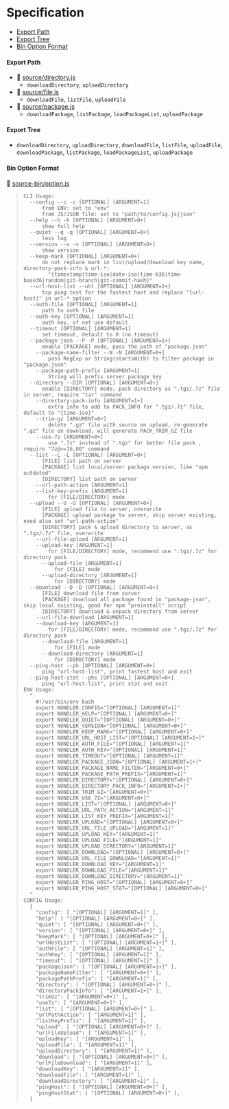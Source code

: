 # Specification

* [Export Path](#export-path)
* [Export Tree](#export-tree)
* [Bin Option Format](#bin-option-format)

#### Export Path
+ 📄 [source/directory.js](source/directory.js)
  - `downloadDirectory`, `uploadDirectory`
+ 📄 [source/file.js](source/file.js)
  - `downloadFile`, `listFile`, `uploadFile`
+ 📄 [source/package.js](source/package.js)
  - `downloadPackage`, `listPackage`, `loadPackageList`, `uploadPackage`

#### Export Tree
- `downloadDirectory`, `uploadDirectory`, `downloadFile`, `listFile`, `uploadFile`, `downloadPackage`, `listPackage`, `loadPackageList`, `uploadPackage`

#### Bin Option Format
📄 [source-bin/option.js](source-bin/option.js)
> ```
> CLI Usage:
>   --config --c -c [OPTIONAL] [ARGUMENT=1]
>       from ENV: set to "env"
>       from JS/JSON file: set to "path/to/config.js|json"
>   --help --h -h [OPTIONAL] [ARGUMENT=0+]
>       show full help
>   --quiet --q -q [OPTIONAL] [ARGUMENT=0+]
>       less log
>   --version --v -v [OPTIONAL] [ARGUMENT=0+]
>       show version
>   --keep-mark [OPTIONAL] [ARGUMENT=0+]
>       do not replace mark in list/upload/download key name, directory-pack-info & url-*:
>         "{timestamp|time-iso|date-iso|time-b36|time-base36|random|git-branch|git-commit-hash}"
>   --url-host-list --uhl [OPTIONAL] [ARGUMENT=1+]
>       tcp ping test for the fastest host and replace "{url-host}" in url-* option
>   --auth-file [OPTIONAL] [ARGUMENT=1]
>       path to auth file
>   --auth-key [OPTIONAL] [ARGUMENT=1]
>       auth key, of not use default
>   --timeout [OPTIONAL] [ARGUMENT=1]
>       set timeout, default to 0 (no timeout)
>   --package-json --P -P [OPTIONAL] [ARGUMENT=1+]
>       enable [PACKAGE] mode, pass the path of "package.json"
>     --package-name-filter --N -N [ARGUMENT=0+]
>         pass RegExp or String(startsWith) to filter package in "package.json"
>     --package-path-prefix [ARGUMENT=1]
>         String will prefix server package key
>   --directory --DIR [OPTIONAL] [ARGUMENT=0+]
>       enable [DIRECTORY] mode, pack directory as ".tgz/.7z" file in server, require "tar" command
>     --directory-pack-info [ARGUMENT=1+]
>         extra info to add to PACK_INFO for ".tgz/.7z" file, default to "{time-iso}"
>     --trim-gz [ARGUMENT=0+]
>         delete ".gz" file with source on upload, re-generate ".gz" file on download, will generate PACK_TRIM_GZ file
>     --use-7z [ARGUMENT=0+]
>         use ".7z" instead of ".tgz" for better file pack , require "7z@>=16.00" command
>   --list --L -L [OPTIONAL] [ARGUMENT=0+]
>       [FILE] list path on server
>       [PACKAGE] list local/server package version, like "npm outdated"
>       [DIRECTORY] list path on server
>     --url-path-action [ARGUMENT=1]
>     --list-key-prefix [ARGUMENT=1]
>         for [FILE/DIRECTORY] mode
>   --upload --U -U [OPTIONAL] [ARGUMENT=0+]
>       [FILE] upload file to server, overwrite
>       [PACKAGE] upload package to server, skip server existing, need also set "url-path-action"
>       [DIRECTORY] pack & upload directory to server, as ".tgz/.7z" file, overwrite
>     --url-file-upload [ARGUMENT=1]
>     --upload-key [ARGUMENT=1]
>         for [FILE/DIRECTORY] mode, recommend use ".tgz/.7z" for directory pack
>       --upload-file [ARGUMENT=1]
>           for [FILE] mode
>       --upload-directory [ARGUMENT=1]
>           for [DIRECTORY] mode
>   --download --D -D [OPTIONAL] [ARGUMENT=0+]
>       [FILE] download file from server
>       [PACKAGE] download all package found in "package-json", skip local existing, good for npm "preinstall" script
>       [DIRECTORY] download & unpack directory from server
>     --url-file-download [ARGUMENT=1]
>     --download-key [ARGUMENT=1]
>         for [FILE/DIRECTORY] mode, recommend use ".tgz/.7z" for directory pack
>       --download-file [ARGUMENT=1]
>           for [FILE] mode
>       --download-directory [ARGUMENT=1]
>           for [DIRECTORY] mode
>   --ping-host --ph [OPTIONAL] [ARGUMENT=0+]
>       ping "url-host-list", print fastest host and exit
>   --ping-host-stat --phs [OPTIONAL] [ARGUMENT=0+]
>       ping "url-host-list", print stat and exit
> ENV Usage:
>   "
>     #!/usr/bin/env bash
>     export NUNDLER_CONFIG="[OPTIONAL] [ARGUMENT=1]"
>     export NUNDLER_HELP="[OPTIONAL] [ARGUMENT=0+]"
>     export NUNDLER_QUIET="[OPTIONAL] [ARGUMENT=0+]"
>     export NUNDLER_VERSION="[OPTIONAL] [ARGUMENT=0+]"
>     export NUNDLER_KEEP_MARK="[OPTIONAL] [ARGUMENT=0+]"
>     export NUNDLER_URL_HOST_LIST="[OPTIONAL] [ARGUMENT=1+]"
>     export NUNDLER_AUTH_FILE="[OPTIONAL] [ARGUMENT=1]"
>     export NUNDLER_AUTH_KEY="[OPTIONAL] [ARGUMENT=1]"
>     export NUNDLER_TIMEOUT="[OPTIONAL] [ARGUMENT=1]"
>     export NUNDLER_PACKAGE_JSON="[OPTIONAL] [ARGUMENT=1+]"
>     export NUNDLER_PACKAGE_NAME_FILTER="[ARGUMENT=0+]"
>     export NUNDLER_PACKAGE_PATH_PREFIX="[ARGUMENT=1]"
>     export NUNDLER_DIRECTORY="[OPTIONAL] [ARGUMENT=0+]"
>     export NUNDLER_DIRECTORY_PACK_INFO="[ARGUMENT=1+]"
>     export NUNDLER_TRIM_GZ="[ARGUMENT=0+]"
>     export NUNDLER_USE_7Z="[ARGUMENT=0+]"
>     export NUNDLER_LIST="[OPTIONAL] [ARGUMENT=0+]"
>     export NUNDLER_URL_PATH_ACTION="[ARGUMENT=1]"
>     export NUNDLER_LIST_KEY_PREFIX="[ARGUMENT=1]"
>     export NUNDLER_UPLOAD="[OPTIONAL] [ARGUMENT=0+]"
>     export NUNDLER_URL_FILE_UPLOAD="[ARGUMENT=1]"
>     export NUNDLER_UPLOAD_KEY="[ARGUMENT=1]"
>     export NUNDLER_UPLOAD_FILE="[ARGUMENT=1]"
>     export NUNDLER_UPLOAD_DIRECTORY="[ARGUMENT=1]"
>     export NUNDLER_DOWNLOAD="[OPTIONAL] [ARGUMENT=0+]"
>     export NUNDLER_URL_FILE_DOWNLOAD="[ARGUMENT=1]"
>     export NUNDLER_DOWNLOAD_KEY="[ARGUMENT=1]"
>     export NUNDLER_DOWNLOAD_FILE="[ARGUMENT=1]"
>     export NUNDLER_DOWNLOAD_DIRECTORY="[ARGUMENT=1]"
>     export NUNDLER_PING_HOST="[OPTIONAL] [ARGUMENT=0+]"
>     export NUNDLER_PING_HOST_STAT="[OPTIONAL] [ARGUMENT=0+]"
>   "
> CONFIG Usage:
>   {
>     "config": [ "[OPTIONAL] [ARGUMENT=1]" ],
>     "help": [ "[OPTIONAL] [ARGUMENT=0+]" ],
>     "quiet": [ "[OPTIONAL] [ARGUMENT=0+]" ],
>     "version": [ "[OPTIONAL] [ARGUMENT=0+]" ],
>     "keepMark": [ "[OPTIONAL] [ARGUMENT=0+]" ],
>     "urlHostList": [ "[OPTIONAL] [ARGUMENT=1+]" ],
>     "authFile": [ "[OPTIONAL] [ARGUMENT=1]" ],
>     "authKey": [ "[OPTIONAL] [ARGUMENT=1]" ],
>     "timeout": [ "[OPTIONAL] [ARGUMENT=1]" ],
>     "packageJson": [ "[OPTIONAL] [ARGUMENT=1+]" ],
>     "packageNameFilter": [ "[ARGUMENT=0+]" ],
>     "packagePathPrefix": [ "[ARGUMENT=1]" ],
>     "directory": [ "[OPTIONAL] [ARGUMENT=0+]" ],
>     "directoryPackInfo": [ "[ARGUMENT=1+]" ],
>     "trimGz": [ "[ARGUMENT=0+]" ],
>     "use7z": [ "[ARGUMENT=0+]" ],
>     "list": [ "[OPTIONAL] [ARGUMENT=0+]" ],
>     "urlPathAction": [ "[ARGUMENT=1]" ],
>     "listKeyPrefix": [ "[ARGUMENT=1]" ],
>     "upload": [ "[OPTIONAL] [ARGUMENT=0+]" ],
>     "urlFileUpload": [ "[ARGUMENT=1]" ],
>     "uploadKey": [ "[ARGUMENT=1]" ],
>     "uploadFile": [ "[ARGUMENT=1]" ],
>     "uploadDirectory": [ "[ARGUMENT=1]" ],
>     "download": [ "[OPTIONAL] [ARGUMENT=0+]" ],
>     "urlFileDownload": [ "[ARGUMENT=1]" ],
>     "downloadKey": [ "[ARGUMENT=1]" ],
>     "downloadFile": [ "[ARGUMENT=1]" ],
>     "downloadDirectory": [ "[ARGUMENT=1]" ],
>     "pingHost": [ "[OPTIONAL] [ARGUMENT=0+]" ],
>     "pingHostStat": [ "[OPTIONAL] [ARGUMENT=0+]" ],
>   }
> ```
